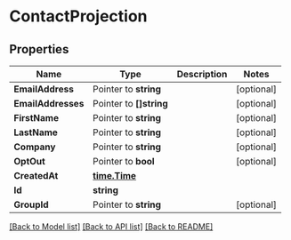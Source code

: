 # ContactProjection

## Properties

Name | Type | Description | Notes
------------ | ------------- | ------------- | -------------
**EmailAddress** | Pointer to **string** |  | [optional] 
**EmailAddresses** | Pointer to **[]string** |  | [optional] 
**FirstName** | Pointer to **string** |  | [optional] 
**LastName** | Pointer to **string** |  | [optional] 
**Company** | Pointer to **string** |  | [optional] 
**OptOut** | Pointer to **bool** |  | [optional] 
**CreatedAt** | [**time.Time**](time.Time) |  | 
**Id** | **string** |  | 
**GroupId** | Pointer to **string** |  | [optional] 

[[Back to Model list]](../README#documentation-for-models) [[Back to API list]](../README#documentation-for-api-endpoints) [[Back to README]](../README)


